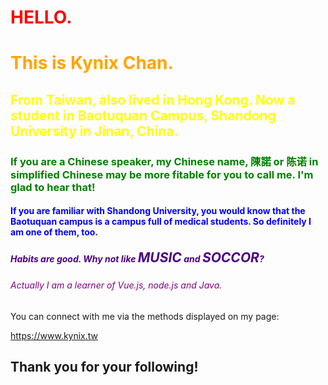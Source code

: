 <h1 style="color: red">HELLO.</h1>

<h1 style="color: orange">This is Kynix Chan.</h1>

<h2 style="color: yellow">From Taiwan, also lived in Hong Kong. Now a student in Baotuquan Campus, Shandong University in Jinan, China.</h2>

<h3 style="color: green">If you are a Chinese speaker, my Chinese name, 陳諾 or 陈诺 in simplified Chinese may be more fitable for you to call me. I'm glad to hear that!</h3>

<h4 style = "color: blue">If you are familiar with Shandong University, you would know that the Baotuquan campus is a campus full of medical students. So definitely I am one of them, too.</h4>

<h5 style="color: indigo">Habits are good. Why not like <span style="font-weight: bold; font-size: 1.5em">MUSIC</span> and <span style="font-weight: bold; font-size: 1.5em">SOCCOR</span>? </h5>

<h6 style="color: purple">Actually I am a learner of Vue.js, node.js and Java.</h6>

You can connect with me via the methods displayed on my page:

<a href="https://www.kynix.tw">https://www.kynix.tw</a>
## Thank you for your following!
